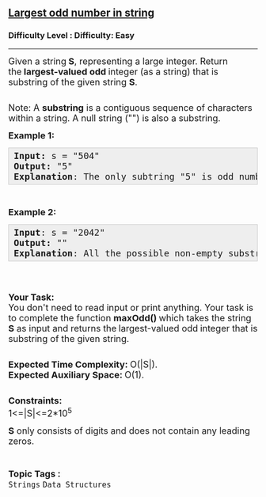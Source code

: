 <h2><a href="https://www.geeksforgeeks.org/problems/largest-odd-number-in-string/1">Largest odd number in string</a></h2><h3>Difficulty Level : Difficulty: Easy</h3><hr><div class="problems_problem_content__Xm_eO"><p><span style="font-size: 18px;">Given a string<strong> S</strong>, representing a large integer. Return the<strong><em>&nbsp;</em>largest-valued odd&nbsp;</strong>integer (as a string) that is substring of the given string <strong>S</strong>.</span></p>
<p><br><span style="font-size: 18px;">Note: A <strong>substring</strong> is a contiguous sequence of characters within a string. A null string ("") is also a substring.</span></p>
<p><span style="font-size: 18px;"><strong>Example 1:</strong></span></p>
<pre style="background: rgb(238, 238, 238); border: 1px solid rgb(204, 204, 204); padding: 5px 10px; --darkreader-inline-bgimage: initial; --darkreader-inline-bgcolor: var(--darkreader-background-eeeeee, #2a2c2e); --darkreader-inline-border-top: var(--darkreader-border-cccccc, #474d50); --darkreader-inline-border-right: var(--darkreader-border-cccccc, #474d50); --darkreader-inline-border-bottom: var(--darkreader-border-cccccc, #474d50); --darkreader-inline-border-left: var(--darkreader-border-cccccc, #474d50);" data-darkreader-inline-bgimage="" data-darkreader-inline-bgcolor="" data-darkreader-inline-border-top="" data-darkreader-inline-border-right="" data-darkreader-inline-border-bottom="" data-darkreader-inline-border-left=""><span style="font-size: 18px;"><strong>Input: </strong>s = "504"<br><strong>Output:</strong> "5"<br><strong>Explanation</strong>: The only subtring "5" is odd number.</span></pre>
<p>&nbsp;</p>
<p><span style="font-size: 18px;"><strong>Example 2:</strong></span></p>
<pre style="background: rgb(238, 238, 238); border: 1px solid rgb(204, 204, 204); padding: 5px 10px; --darkreader-inline-bgimage: initial; --darkreader-inline-bgcolor: var(--darkreader-background-eeeeee, #2a2c2e); --darkreader-inline-border-top: var(--darkreader-border-cccccc, #474d50); --darkreader-inline-border-right: var(--darkreader-border-cccccc, #474d50); --darkreader-inline-border-bottom: var(--darkreader-border-cccccc, #474d50); --darkreader-inline-border-left: var(--darkreader-border-cccccc, #474d50);" data-darkreader-inline-bgimage="" data-darkreader-inline-bgcolor="" data-darkreader-inline-border-top="" data-darkreader-inline-border-right="" data-darkreader-inline-border-bottom="" data-darkreader-inline-border-left=""><span style="font-size: 18px;"><strong>Input</strong>: s = "2042"<br><strong>Output:</strong> ""<br><strong>Explanation</strong>: All the possible non-empty substring have even value.</span></pre>
<p>&nbsp;</p>
<p><br><span style="font-size: 18px;"><strong>Your Task:</strong><br>You don't need to read input or print anything. Your task is to complete the function <strong>maxOdd()&nbsp;</strong>which takes the string<strong> S</strong>&nbsp;as input&nbsp;and returns the<strong><em>&nbsp;</em></strong>largest-valued odd<strong>&nbsp;</strong>integer&nbsp;that is substring of the given string.</span></p>
<p><br><span style="font-size: 18px;"><strong>Expected Time Complexity:&nbsp;</strong>O(|S|).<br><strong>Expected Auxiliary Space:&nbsp;</strong>O(1).</span></p>
<p><br><span style="font-size: 18px;"><strong>Constraints:</strong><br>1&lt;=|S|&lt;=2*10<sup>5</sup></span></p>
<p><span style="font-size: 18px;"><strong>S</strong> only consists of digits and does not contain any leading zeros.</span></p></div><br><p><span style=font-size:18px><strong>Topic Tags : </strong><br><code>Strings</code>&nbsp;<code>Data Structures</code>&nbsp;